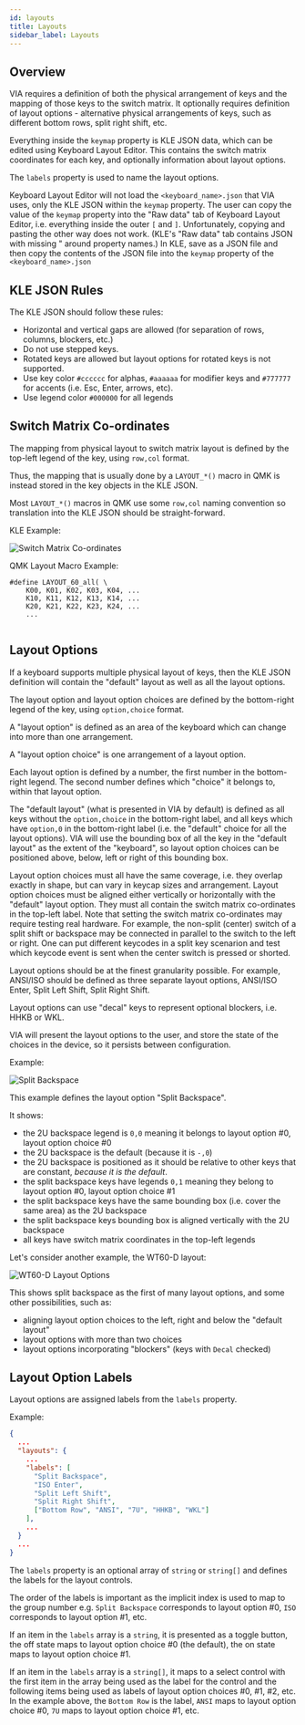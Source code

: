 ```yaml
---
id: layouts
title: Layouts
sidebar_label: Layouts
---
```


## Overview

VIA requires a definition of both the physical arrangement of keys and the mapping of those keys to the switch matrix. It optionally requires definition of layout options - alternative physical arrangements of keys, such as different bottom rows, split right shift, etc.

Everything inside the `keymap` property is KLE JSON data, which can be edited using Keyboard Layout Editor. This contains the switch matrix coordinates for each key, and optionally information about layout options.

The `labels` property is used to name the layout options.

Keyboard Layout Editor will not load the `<keyboard_name>.json` that VIA uses, only the KLE JSON within the `keymap` property. The user can copy the value of the `keymap` property into the "Raw data" tab of Keyboard Layout Editor, i.e. everything inside the outer `[` and `]`. Unfortunately, copying and pasting the other way does not work. (KLE's "Raw data" tab contains JSON with missing " around property names.) In KLE, save as a JSON file and then copy the contents of the JSON file into the `keymap` property of the `<keyboard_name>.json`

## KLE JSON Rules

The KLE JSON should follow these rules:

 *  Horizontal and vertical gaps are allowed (for separation of rows, columns, blockers, etc.)
 *  Do not use stepped keys.
 *  Rotated keys are allowed but layout options for rotated keys is not supported.
 *  Use key color `#cccccc` for alphas, `#aaaaaa` for modifier keys and `#777777` for accents (i.e. Esc, Enter, arrows, etc).
 *  Use legend color `#000000` for all legends

## Switch Matrix Co-ordinates

The mapping from physical layout to switch matrix layout is defined by the top-left legend of the key, using `row,col` format.

Thus, the mapping that is usually done by a `LAYOUT_*()` macro in QMK is instead stored in the key objects in the KLE JSON.

Most `LAYOUT_*()` macros in QMK use some `row,col` naming convention so translation into the KLE JSON should be straight-forward.

KLE Example:

![Switch Matrix Co-ordinates](/img/switch_matrix_coordinates.png)

QMK Layout Macro Example:

```
#define LAYOUT_60_all( \
    K00, K01, K02, K03, K04, ...
    K10, K11, K12, K13, K14, ...
    K20, K21, K22, K23, K24, ...
    ...
   
```

## Layout Options

If a keyboard supports multiple physical layout of keys, then the KLE JSON definition will contain the "default" layout as well as all the layout options.

The layout option and layout option choices are defined by the bottom-right legend of the key, using `option,choice` format.

A "layout option" is defined as an area of the keyboard which can change into more than one arrangement.

A "layout option choice" is one arrangement of a layout option.

Each layout option is defined by a number, the first number in the bottom-right legend. The second number defines which "choice" it belongs to, within that layout option.

The "default layout" (what is presented in VIA by default) is defined as all keys without the `option,choice` in the bottom-right label, and all keys which have `option,0` in the bottom-right label (i.e. the "default" choice for all the layout options). VIA will use the bounding box of all the key in the "default layout" as the extent of the "keyboard", so layout option choices can be positioned above, below, left or right of this bounding box.

Layout option choices must all have the same coverage, i.e. they overlap exactly in shape, but can vary in keycap sizes and arrangement. Layout option choices must be aligned either vertically or horizontally with the "default" layout option. They must all contain the switch matrix co-ordinates in the top-left label. Note that setting the switch matrix co-ordinates may require testing real hardware. For example, the non-split (center) switch of a split shift or backspace may be connected in parallel to the switch to the left or right. One can put different keycodes in a split key scenarion and test which keycode event is sent when the center switch is pressed or shorted.

Layout options should be at the finest granularity possible. For example, ANSI/ISO should be defined as three separate layout options, ANSI/ISO Enter, Split Left Shift, Split Right Shift. 

Layout options can use "decal" keys to represent optional blockers, i.e. HHKB or WKL.

VIA will present the layout options to the user, and store the state of the choices in the device, so it persists between configuration.

Example:

![Split Backspace](/img/split_backspace.png)

This example defines the layout option "Split Backspace".

It shows:

  * the 2U backspace legend is `0,0` meaning it belongs to layout option #0, layout option choice #0
  * the 2U backspace is the default (because it is `-,0`)
  * the 2U backspace is positioned as it should be relative to other keys that are constant, *because it is the default*.
  * the split backspace keys have legends `0,1` meaning they belong to layout option #0, layout option choice #1
  * the split backspace keys have the same bounding box (i.e. cover the same area) as the 2U backspace
  * the split backspace keys bounding box is aligned vertically with the 2U backspace
  * all keys have switch matrix coordinates in the top-left legends

Let's consider another example, the WT60-D layout:

![WT60-D Layout Options](/img/wt60_d_layout_options.png)

This shows split backspace as the first of many layout options, and some other possibilities, such as:
  * aligning layout option choices to the left, right and below the "default layout"
  * layout options with more than two choices
  * layout options incorporating "blockers" (keys with `Decal` checked)

## Layout Option Labels

Layout options are assigned labels from the `labels` property.

Example:

```json
{
  ...
  "layouts": {
    ...
    "labels": [
      "Split Backspace",
      "ISO Enter",
      "Split Left Shift",
      "Split Right Shift",
      ["Bottom Row", "ANSI", "7U", "HHKB", "WKL"]
    ],
    ...
  }
  ...
}
```

The `labels` property is an optional array of `string` or `string[]` and defines the labels for the layout controls.

The order of the labels is important as the implicit index is used to map to the group number e.g. `Split Backspace` corresponds to layout option #0, `ISO` corresponds to layout option #1, etc.

If an item in the `labels` array is a `string`, it is presented as a toggle button, the off state maps to layout option choice #0 (the default), the on state maps to layout option choice #1.

If an item in the `labels` array is a `string[]`, it maps to a select control with the first item in the array being used as the label for the control and the following items being used as labels of layout option choices #0, #1, #2, etc. In the example above, the `Bottom Row` is the label, `ANSI` maps to layout option choice #0, `7U` maps to layout option choice #1, etc.
